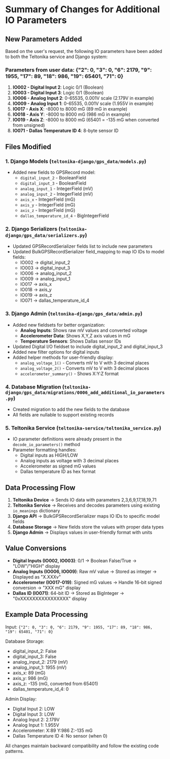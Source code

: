 # Summary of Changes for Additional IO Parameters

## New Parameters Added
Based on the user's request, the following IO parameters have been added to both the Teltonika service and Django system:

### Parameters from user data: {"2": 0, "3": 0, "6": 2179, "9": 1955, "17": 89, "18": 986, "19": 65401, "71": 0}

1. **IO002 - Digital Input 2**: Logic 0/1 (Boolean)
2. **IO003 - Digital Input 3**: Logic 0/1 (Boolean)  
3. **IO006 - Analog Input 2**: 0-65535, 0.001V scale (2.179V in example)
4. **IO009 - Analog Input 1**: 0-65535, 0.001V scale (1.955V in example)
5. **IO017 - Axis X**: -8000 to 8000 mG (89 mG in example)
6. **IO018 - Axis Y**: -8000 to 8000 mG (986 mG in example) 
7. **IO019 - Axis Z**: -8000 to 8000 mG (65401 = -135 mG when converted from unsigned)
8. **IO071 - Dallas Temperature ID 4**: 8-byte sensor ID

## Files Modified

### 1. Django Models (`teltonika-django/gps_data/models.py`)
- Added new fields to GPSRecord model:
  - `digital_input_2` - BooleanField
  - `digital_input_3` - BooleanField  
  - `analog_input_1` - IntegerField (mV)
  - `analog_input_2` - IntegerField (mV)
  - `axis_x` - IntegerField (mG)
  - `axis_y` - IntegerField (mG)
  - `axis_z` - IntegerField (mG)
  - `dallas_temperature_id_4` - BigIntegerField

### 2. Django Serializers (`teltonika-django/gps_data/serializers.py`)
- Updated GPSRecordSerializer fields list to include new parameters
- Updated BulkGPSRecordSerializer field_mapping to map IO IDs to model fields:
  - IO002 → digital_input_2
  - IO003 → digital_input_3
  - IO006 → analog_input_2  
  - IO009 → analog_input_1
  - IO017 → axis_x
  - IO018 → axis_y
  - IO019 → axis_z
  - IO071 → dallas_temperature_id_4

### 3. Django Admin (`teltonika-django/gps_data/admin.py`)
- Added new fieldsets for better organization:
  - **Analog Inputs**: Shows raw mV values and converted voltage
  - **Accelerometer Data**: Shows X,Y,Z axis values in mG
  - **Temperature Sensors**: Shows Dallas sensor IDs
- Updated Digital I/O fieldset to include digital_input_2 and digital_input_3
- Added new filter options for digital inputs
- Added helper methods for user-friendly display:
  - `analog_voltage_1()` - Converts mV to V with 3 decimal places
  - `analog_voltage_2()` - Converts mV to V with 3 decimal places  
  - `accelerometer_summary()` - Shows X:Y:Z format

### 4. Database Migration (`teltonika-django/gps_data/migrations/0006_add_additional_io_parameters.py`)
- Created migration to add the new fields to the database
- All fields are nullable to support existing records

### 5. Teltonika Service (`teltonika-service/teltonika_service.py`)
- IO parameter definitions were already present in the `decode_io_parameters()` method
- Parameter formatting handles:
  - Digital inputs as HIGH/LOW
  - Analog inputs as voltage with 3 decimal places
  - Accelerometer as signed mG values
  - Dallas temperature ID as hex format

## Data Processing Flow

1. **Teltonika Device** → Sends IO data with parameters 2,3,6,9,17,18,19,71
2. **Teltonika Service** → Receives and decodes parameters using existing `io_meanings` dictionary
3. **Django API** → BulkGPSRecordSerializer maps IO IDs to specific model fields
4. **Database Storage** → New fields store the values with proper data types
5. **Django Admin** → Displays values in user-friendly format with units

## Value Conversions

- **Digital Inputs (IO002, IO003)**: 0/1 → Boolean False/True → "LOW"/"HIGH" display
- **Analog Inputs (IO006, IO009)**: Raw mV value → Stored as integer → Displayed as "X.XXXv"
- **Accelerometer (IO017-019)**: Signed mG values → Handle 16-bit signed conversion → "XXX mG" display  
- **Dallas ID (IO071)**: 64-bit ID → Stored as BigInteger → "0xXXXXXXXXXXXXXXXX" display

## Example Data Processing

Input: `{"2": 0, "3": 0, "6": 2179, "9": 1955, "17": 89, "18": 986, "19": 65401, "71": 0}`

Database Storage:
- digital_input_2: False
- digital_input_3: False  
- analog_input_2: 2179 (mV)
- analog_input_1: 1955 (mV)
- axis_x: 89 (mG)
- axis_y: 986 (mG)
- axis_z: -135 (mG, converted from 65401)
- dallas_temperature_id_4: 0

Admin Display:
- Digital Input 2: LOW
- Digital Input 3: LOW
- Analog Input 2: 2.179V  
- Analog Input 1: 1.955V
- Accelerometer: X:89 Y:986 Z:-135 mG
- Dallas Temperature ID 4: No sensor (when 0)

All changes maintain backward compatibility and follow the existing code patterns.
